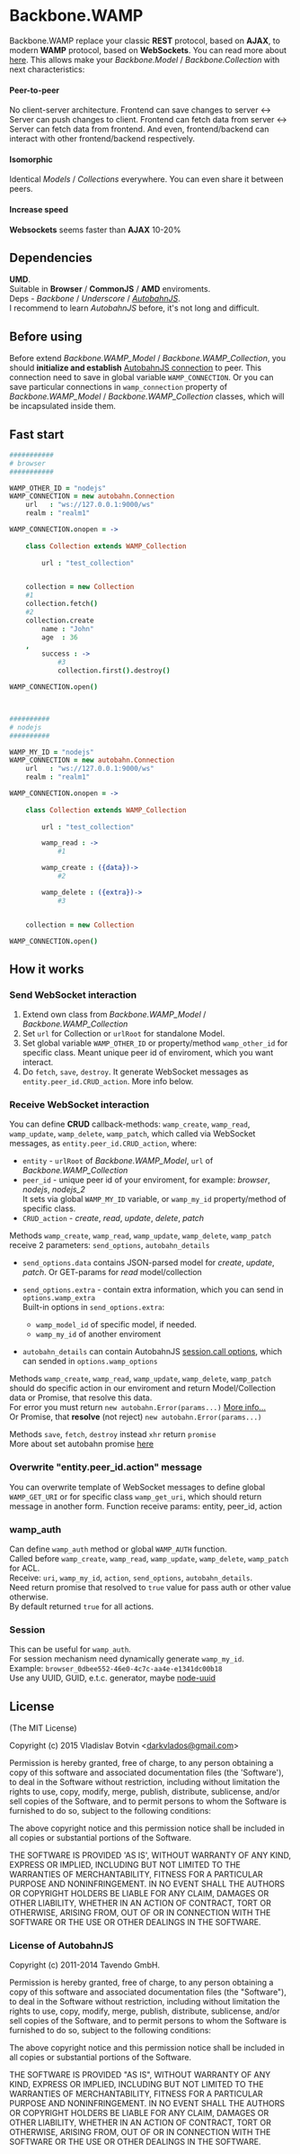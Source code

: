 # Backbone.WAMP

Backbone.WAMP replace your classic **REST** protocol, based on **AJAX**, to modern **WAMP** protocol, based on **WebSockets**.
You can read more about <a href=http://wamp.ws target=_blank>here</a>. This allows make your *Backbone.Model* / *Backbone.Collection* with next characteristics:

#### Peer-to-peer

No client-server architecture.
Frontend can save changes to server <-> Server can push changes to client.
Frontend can fetch data from server <-> Server can fetch data from frontend.
And even, frontend/backend can interact with other frontend/backend respectively.

#### Isomorphic

Identical *Models* / *Collections* everywhere. You can even share it between peers.

#### Increase speed

**Websockets** seems faster than **AJAX** 10-20%

## Dependencies

**UMD**. <br>
Suitable in **Browser** / **CommonJS** / **AMD** enviroments. <br>
Deps - *Backbone* / *Underscore* / *<a href=http://autobahn.ws/js/index.html target=_blank>AutobahnJS</a>*. <br>
I recommend to learn *AutobahnJS* before, it's not long and difficult.

## Before using

Before extend *Backbone.WAMP_Model* / *Backbone.WAMP_Collection*,
you should **initialize and establish** <a href=http://autobahn.ws/js/reference.html#connections target=_blank>AutobahnJS connection</a> to peer.
This connection need to save in global variable `WAMP_CONNECTION`. Or you can save particular connections in
`wamp_connection` property of *Backbone.WAMP_Model* / *Backbone.WAMP_Collection* classes,
which will be incapsulated inside them. 

## Fast start

```coffeescript
###########
# browser
###########

WAMP_OTHER_ID = "nodejs"
WAMP_CONNECTION = new autobahn.Connection
    url   : "ws://127.0.0.1:9000/ws"
    realm : "realm1"

WAMP_CONNECTION.onopen = ->
    
    class Collection extends WAMP_Collection
        
        url : "test_collection"


    collection = new Collection
    #1
    collection.fetch()
    #2
    collection.create
        name : "John"
        age  : 36
    ,
        success : ->
            #3
            collection.first().destroy()

WAMP_CONNECTION.open()



##########
# nodejs
##########

WAMP_MY_ID = "nodejs"
WAMP_CONNECTION = new autobahn.Connection
    url   : "ws://127.0.0.1:9000/ws"
    realm : "realm1"

WAMP_CONNECTION.onopen = ->
    
    class Collection extends WAMP_Collection
        
        url : "test_collection"

        wamp_read : ->
            #1

        wamp_create : ({data})->
            #2

        wamp_delete : ({extra})->
            #3


    collection = new Collection

WAMP_CONNECTION.open()
```

## How it works

### Send WebSocket interaction

1. Extend own class from *Backbone.WAMP_Model* / *Backbone.WAMP_Collection*
2. Set `url` for Collection or `urlRoot` for standalone Model.
3. Set global variable `WAMP_OTHER_ID` or property/method `wamp_other_id` for specific class. Meant unique peer id of enviroment, which you want interact.
4. Do `fetch`, `save`, `destroy`. It generate WebSocket messages as `entity.peer_id.CRUD_action`. More info below.

### Receive WebSocket interaction

You can define **CRUD** callback-methods:
`wamp_create`, `wamp_read`, `wamp_update`, `wamp_delete`, `wamp_patch`,
which called via WebSocket messages, as `entity.peer_id.CRUD_action`, where:

* `entity` - `urlRoot` of *Backbone.WAMP_Model*, `url` of *Backbone.WAMP_Collection* <br>
* `peer_id` - unique peer id of your enviroment, for example: *browser*, *nodejs*, *nodejs_2*<br>
It sets via global `WAMP_MY_ID` variable,
or `wamp_my_id` property/method of specific class.
* `CRUD_action` - *create*, *read*, *update*, *delete*, *patch*

Methods `wamp_create`, `wamp_read`, `wamp_update`, `wamp_delete`, `wamp_patch` receive 2 parameters: `send_options`, `autobahn_details`<br>

* `send_options.data` contains JSON-parsed model for *create*, *update*, *patch*.
Or GET-params for *read* model/collection
* `send_options.extra` - contain extra information, which you can send in `options.wamp_extra`<br>
Built-in options in `send_options.extra`:

    * `wamp_model_id` of specific model, if needed.
    * `wamp_my_id` of another enviroment

* `autobahn_details` can contain AutobahnJS <a href=http://autobahn.ws/js/reference.html#call target=_blank>session.call options</a>,
which can sended in `options.wamp_options`

Methods `wamp_create`, `wamp_read`, `wamp_update`, `wamp_delete`, `wamp_patch` should do specific action in our enviroment and return Model/Collection data or Promise,
that resolve this data.<br>
For error you must return `new autobahn.Error(params...)` <a href=http://autobahn.ws/js/reference.html#errors target=_blank>More info...</a><br>
Or Promise, that **resolve** (not reject) `new autobahn.Error(params...)`

Methods `save`, `fetch`, `destroy` instead `xhr` return `promise`<br>
More about set autobahn promise <a href="http://autobahn.ws/js/reference.html#connection-options" target=_blank>here</a>

### Overwrite "entity.peer_id.action" message

You can overwrite template of WebSocket messages to define global `WAMP_GET_URI` or for specific class `wamp_get_uri`,
which should return message in another form.
Function receive params: entity, peer_id, action

### wamp_auth

Can define `wamp_auth` method or global `WAMP_AUTH` function.<br>
Called before `wamp_create`, `wamp_read`, `wamp_update`, `wamp_delete`, `wamp_patch` for ACL.<br>
Receive: `uri`, `wamp_my_id`, `action`, `send_options`, `autobahn_details`.<br>
Need return promise that resolved to `true` value for pass auth or other value otherwise.<br>
By default returned `true` for all actions.

### Session

This can be useful for `wamp_auth`.<br>
For session mechanism need dynamically generate `wamp_my_id`.<br>
Example: `browser_0dbee552-46e0-4c7c-aa4e-e1341dc00b18`<br>
Use any UUID, GUID, e.t.c. generator, maybe [node-uuid](https://github.com/broofa/node-uuid)

## License

(The MIT License)

Copyright (c) 2015 Vladislav Botvin &lt;darkvlados@gmail.com&gt;

Permission is hereby granted, free of charge, to any person obtaining
a copy of this software and associated documentation files (the
'Software'), to deal in the Software without restriction, including
without limitation the rights to use, copy, modify, merge, publish,
distribute, sublicense, and/or sell copies of the Software, and to
permit persons to whom the Software is furnished to do so, subject to
the following conditions:

The above copyright notice and this permission notice shall be
included in all copies or substantial portions of the Software.

THE SOFTWARE IS PROVIDED 'AS IS', WITHOUT WARRANTY OF ANY KIND,
EXPRESS OR IMPLIED, INCLUDING BUT NOT LIMITED TO THE WARRANTIES OF
MERCHANTABILITY, FITNESS FOR A PARTICULAR PURPOSE AND NONINFRINGEMENT.
IN NO EVENT SHALL THE AUTHORS OR COPYRIGHT HOLDERS BE LIABLE FOR ANY
CLAIM, DAMAGES OR OTHER LIABILITY, WHETHER IN AN ACTION OF CONTRACT,
TORT OR OTHERWISE, ARISING FROM, OUT OF OR IN CONNECTION WITH THE
SOFTWARE OR THE USE OR OTHER DEALINGS IN THE SOFTWARE.


### License of AutobahnJS

Copyright (c) 2011-2014 Tavendo GmbH.

Permission is hereby granted, free of charge, to any person obtaining a copy of
this software and associated documentation files (the "Software"), to deal in
the Software without restriction, including without limitation the rights to
use, copy, modify, merge, publish, distribute, sublicense, and/or sell copies of
the Software, and to permit persons to whom the Software is furnished to do so,
subject to the following conditions:

The above copyright notice and this permission notice shall be included in all
copies or substantial portions of the Software.

THE SOFTWARE IS PROVIDED "AS IS", WITHOUT WARRANTY OF ANY KIND, EXPRESS OR
IMPLIED, INCLUDING BUT NOT LIMITED TO THE WARRANTIES OF MERCHANTABILITY, FITNESS
FOR A PARTICULAR PURPOSE AND NONINFRINGEMENT. IN NO EVENT SHALL THE AUTHORS OR
COPYRIGHT HOLDERS BE LIABLE FOR ANY CLAIM, DAMAGES OR OTHER LIABILITY, WHETHER
IN AN ACTION OF CONTRACT, TORT OR OTHERWISE, ARISING FROM, OUT OF OR IN
CONNECTION WITH THE SOFTWARE OR THE USE OR OTHER DEALINGS IN THE SOFTWARE.